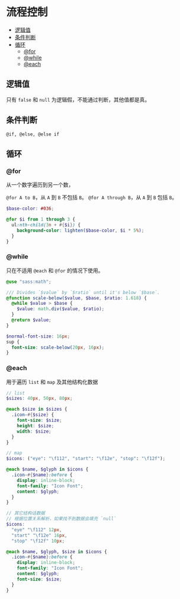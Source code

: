 # 流程控制

- [逻辑值](#逻辑值)
- [条件判断](#条件判断)
- [循环](#循环)
  - [@for](#for)
  - [@while](#while)
  - [@each](#each)

## 逻辑值

只有 `false` 和 `null` 为逻辑假，不能通过判断，其他值都是真。

## 条件判断

`@if, @else, @else if`

## 循环

### @for

从一个数字遍历到另一个数，

`@for A to B`，从 `A` 到 `B` 不包括 `B`。
`@for A through B`，从 `A` 到 `B` 包括 `B`。

```scss
$base-color: #036;

@for $i from 1 through 3 {
  ul:nth-child(3n + #{$i}) {
    background-color: lighten($base-color, $i * 5%);
  }
}
```

### @while

只在不适用 `@each` 和 `@for` 的情况下使用。

```scss
@use "sass:math";

/// Divides `$value` by `$ratio` until it's below `$base`.
@function scale-below($value, $base, $ratio: 1.618) {
  @while $value > $base {
    $value: math.div($value, $ratio);
  }
  @return $value;
}

$normal-font-size: 16px;
sup {
  font-size: scale-below(20px, 16px);
}
```

### @each

用于遍历 `list` 和 `map` 及其他结构化数据

```scss
// list
$sizes: 40px, 50px, 80px;

@each $size in $sizes {
  .icon-#{$size} {
    font-size: $size;
    height: $size;
    width: $size;
  }
}
```

```scss
// map
$icons: ("eye": "\f112", "start": "\f12e", "stop": "\f12f");

@each $name, $glyph in $icons {
  .icon-#{$name}:before {
    display: inline-block;
    font-family: "Icon Font";
    content: $glyph;
  }
}
```

```scss
// 其它结构话数据
// 根据位置关系解析，如果找不到数据会填充 `null`
$icons:
  "eye" "\f112" 12px,
  "start" "\f12e" 16px,
  "stop" "\f12f" 10px;

@each $name, $glyph, $size in $icons {
  .icon-#{$name}:before {
    display: inline-block;
    font-family: "Icon Font";
    content: $glyph;
    font-size: $size;
  }
}
```
